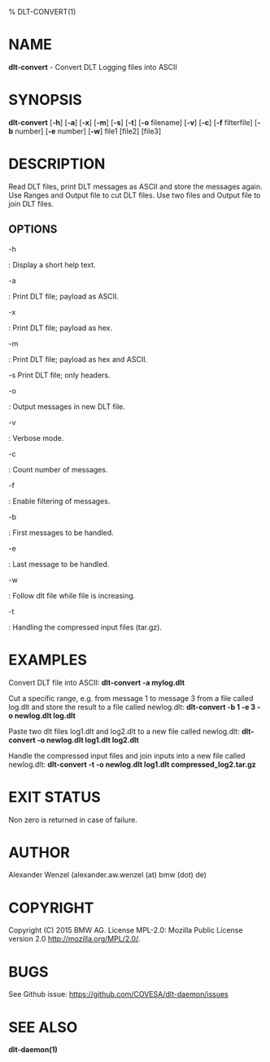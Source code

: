 % DLT-CONVERT(1)

# NAME

**dlt-convert** - Convert DLT Logging files into ASCII

# SYNOPSIS

**dlt-convert** \[**-h**\] \[**-a**\] \[**-x**\] \[**-m**\] \[**-s**\] \[**-t**\] \[**-o** filename\] \[**-v**\] \[**-c**\] \[**-f** filterfile\] \[**-b** number\] \[**-e** number\] \[**-w**\] file1 \[file2\] \[file3\]

# DESCRIPTION

Read DLT files, print DLT messages as ASCII and store the messages again.
Use Ranges and Output file to cut DLT files.
Use two files and Output file to join DLT files.

## OPTIONS

-h

:   Display a short help text.

-a

:   Print DLT file; payload as ASCII.

-x

:   Print DLT file; payload as hex.

-m

:   Print DLT file; payload as hex and ASCII.

-s
    Print DLT file; only headers.

-o

:    Output messages in new DLT file.

-v

:    Verbose mode.

-c

:    Count number of messages.

-f

:   Enable filtering of messages.

-b

:   First messages to be handled.

-e

:   Last message to be handled.

-w

:   Follow dlt file while file is increasing.

-t

:   Handling the compressed input files (tar.gz).

# EXAMPLES

Convert DLT file into ASCII:
    **dlt-convert -a mylog.dlt**

Cut a specific range, e.g. from message 1 to message 3 from a file called log.dlt and store the result to a file called newlog.dlt:
    **dlt-convert -b 1 -e 3 -o newlog.dlt log.dlt**

Paste two dlt files log1.dlt and log2.dlt to a new file called newlog.dlt:
    **dlt-convert -o newlog.dlt log1.dlt log2.dlt**

Handle the compressed input files and join inputs into a new file called newlog.dlt:
    **dlt-convert -t -o newlog.dlt log1.dlt compressed_log2.tar.gz**

# EXIT STATUS

Non zero is returned in case of failure.

# AUTHOR

Alexander Wenzel (alexander.aw.wenzel (at) bmw (dot) de)

# COPYRIGHT

Copyright (C) 2015 BMW AG. License MPL-2.0: Mozilla Public License version 2.0 <http://mozilla.org/MPL/2.0/>.

# BUGS

See Github issue: <https://github.com/COVESA/dlt-daemon/issues>

# SEE ALSO

**dlt-daemon(1)**
